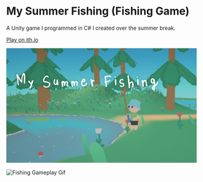 # My Summer Fishing (Fishing Game)

A Unity game I programmed in C# I created over the summer break.

[Play on ith.io](https://samcoleman.itch.io/my-summer-fishing)

![Game Cover Art](https://github.com/Samuel-Coleman-hub/FishingGame/blob/main/Assets/Images/mySummerFishingCoverArt.png)

![Fishing Gameplay Gif](https://github.com/Samuel-Coleman-hub/FishingGame/blob/main/Assets/Images/msfGif1.gif)
